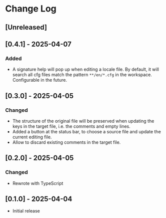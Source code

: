 # Change Log

<!-- All notable changes to the "factorio-locale-format-helper" extension will be documented in this file. -->

<!-- Check [Keep a Changelog](http://keepachangelog.com/) for recommendations on how to structure this file. -->

## [Unreleased]

## [0.4.1] - 2025-04-07

### Added

- A signature help will pop up when editing a locale file. By default, it will search all cfg files match the pattern `**/en/*.cfg` in the workspace. Configurable in the future.

## [0.3.0] - 2025-04-05

### Changed

- The structure of the original file will be preserved when updating the keys in the target file, i.e. the comments and empty lines.
- Added a button at the status bar, to choose a source file and update the current editing file.
- Allow to discard existing comments in the target file.

## [0.2.0] - 2025-04-05

### Changed

- Rewrote with TypeScript

## [0.1.0] - 2025-04-04

- Initial release
